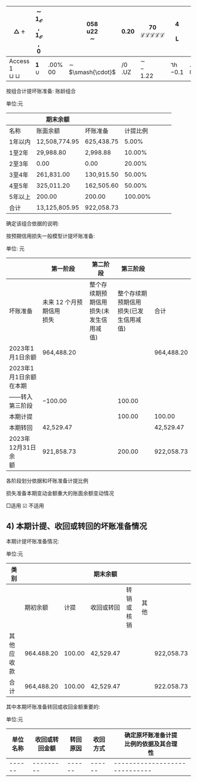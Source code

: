 | $\triangle$ $\div$            | $\sim$<br>$\mathbf{1}_{\mathcal{O}}$ , $\mathbf{1}_{\mathcal{O}}$ , $\mathbf{0}$ |            | 058<br>u22<br>$\sim$      | 0.20      | 70<br>$\mathcal{L} \mathcal{L} \mathcal{L} \mathcal{L} \mathcal{L}$ | 4<br><br>$\mathbf{L}$ |               | OC<br>964<br>$4\delta_0$ . | 1%       | $\mathbf{L}$          |
|-------------------------------|----------------------------------------------------------------------------------|------------|---------------------------|-----------|---------------------------------------------------------------------|-----------------------|---------------|----------------------------|----------|-----------------------|
| Access 1<br>$\sqcup$ $\sqcup$ | $\mathbf{1}$<br>$\cup$                                                           | .00%<br>00 | $\sim$<br>$\smash{\cdot}$ | /0<br>.UZ | $\sim$<br>$-$<br>1.22                                               | ٦h<br>$-0.1$          | $.00\%$<br>00 | 20                         | $\omega$ | $\sim$<br>14<br>07.70 |

按组合计提坏账准备: 账龄组合

单位:元

|      | 期末余额          |            |         |  |  |  |
|------|---------------|------------|---------|--|--|--|
| 名称   | 账面余额          | 坏账准备       | 计提比例    |  |  |  |
| 1年以内 | 12,508,774.95 | 625,438.75 | 5.00%   |  |  |  |
| 1至2年 | 29,988.80     | 2,998.88   | 10.00%  |  |  |  |
| 2至3年 | 0.00          | 0.00       | 20.00%  |  |  |  |
| 3至4年 | 261,831.00    | 130,915.50 | 50.00%  |  |  |  |
| 4至5年 | 325,011.20    | 162,505.60 | 50.00%  |  |  |  |
| 5年以上 | 200.00        | 200.00     | 100.00% |  |  |  |
| 合计   | 13,125,805.95 | 922,058.73 |         |  |  |  |

确定该组合依据的说明:

按预期信用损失一般模型计提坏账准备:

单位: 元

|                    | 第一阶段               | 第二阶段                         | 第三阶段                         |            |
|--------------------|--------------------|------------------------------|------------------------------|------------|
| 坏账准备               | 未来 12 个月预期信用<br>损失 | 整个存续期预期信用<br>损失(未发生信用减<br>值) | 整个存续期预期信用<br>损失(已发生信用减<br>值) | 合计         |
| 2023年1月1日余额        | 964,488.20         |                              |                              | 964,488.20 |
| 2023年1月1日余额<br>在本期 |                    |                              |                              |            |
| ——转入第三阶段           | $-100.00$          |                              | 100.00                       |            |
| 本期计提               |                    |                              | 100.00                       | 100.00     |
| 本期转回               | 42,529.47          |                              |                              | 42,529.47  |
| 2023年12月31日余<br>额  | 921,858.73         |                              | 200.00                       | 922,058.73 |

各阶段划分依据和坏账准备计提比例

损失准备本期变动金额重大的账面余额变动情况

□适用 ☑ 不适用

## 4) 本期计提、收回或转回的坏账准备情况

本期计提坏账准备情况:

单位:元

| 类别    |            |        | 期末余额      |       |    |            |
|-------|------------|--------|-----------|-------|----|------------|
|       | 期初余额       | 计提     | 收回或转回     | 转销或核销 | 其他 |            |
| 其他应收款 | 964.488.20 | 100.00 | 42,529.47 |       |    | 922,058.73 |
| 合计    | 964,488.20 | 100.00 | 42,529.47 |       |    | 922.058.73 |

其中本期坏账准备转回或收回金额重要的:

单位:元

| 单位名称 | 收回或转回金额 | 转回原因 | 收回方式 | 确定原坏账准备计提<br>比例的依据及其合理<br>性 |
|------|---------|------|------|-----------------------------|
|------|---------|------|------|-----------------------------|